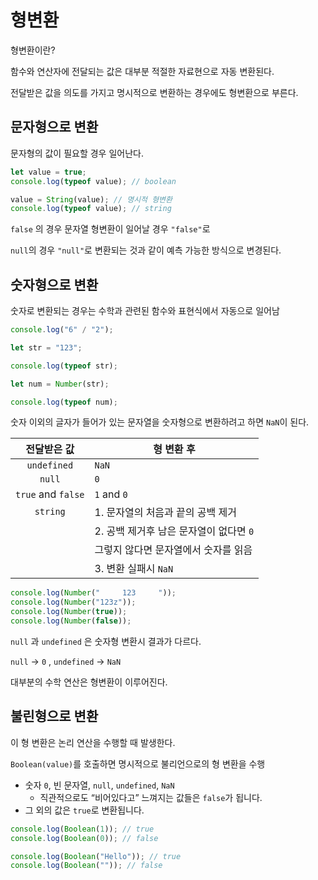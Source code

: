 # 형변환

형변환이란? 

함수와 연산자에 전달되는 값은 대부분 적절한 자료현으로 자동 변환된다.

전달받은 값을 의도를 가지고 명시적으로 변환하는 경우에도 형변환으로 부른다.

## 문자형으로 변환

문자형의 값이 필요할 경우 일어난다.

```javascript
let value = true;
console.log(typeof value); // boolean

value = String(value); // 명시적 형변환
console.log(typeof value); // string
```

`false` 의 경우 문자열 형변환이 일어날 경우 `"false"`로

`null`의 경우 `"null"`로 변환되는 것과 같이 예측 가능한 방식으로 변경된다.

## 숫자형으로 변환

숫자로 변환되는 경우는 수학과 관련된 함수와 표현식에서 자동으로 일어남

```javascript
console.log("6" / "2");

let str = "123";

console.log(typeof str);

let num = Number(str);

console.log(typeof num);
```

숫자 이외의 글자가 들어가 있는 문자열을 숫자형으로 변환하려고 하면 `NaN`이 된다.

|    전달받은 값     | 형 변환 후                              |
| :----------------: | --------------------------------------- |
|    `undefined`     | `NaN`                                   |
|       `null`       | `0`                                     |
| `true` and `false` | `1` and `0`                             |
|      `string`      | 1. 문자열의 처음과 끝의 공백 제거       |
|                    | 2. 공백 제거후 남은 문자열이 없다면 `0` |
|                    | 그렇지 않다면 문자열에서 숫자를 읽음    |
|                    | 3. 변환 실패시 `NaN`                    |

```javascript
console.log(Number("     123     "));
console.log(Number("123z"));
console.log(Number(true));
console.log(Number(false));
```

`null` 과 `undefined` 은 숫자형 변환시 결과가 다르다.

`null` -> `0` , `undefined` -> `NaN`

대부분의 수학 연산은 형변환이 이루어진다.

## 불린형으로 변환

이 형 변환은 논리 연산을 수행할 때 발생한다.

`Boolean(value)`를 호출하면 명시적으로 불리언으로의 형 변환을 수행

* 숫자 `0`, 빈 문자열, `null`, `undefined`, `NaN`
  * 직관적으로도 “비어있다고” 느껴지는 값들은 `false`가 됩니다.
* 그 외의 값은 `true`로 변환됩니다.

```javascript
console.log(Boolean(1)); // true
console.log(Boolean(0)); // false

console.log(Boolean("Hello")); // true
console.log(Boolean("")); // false
```
